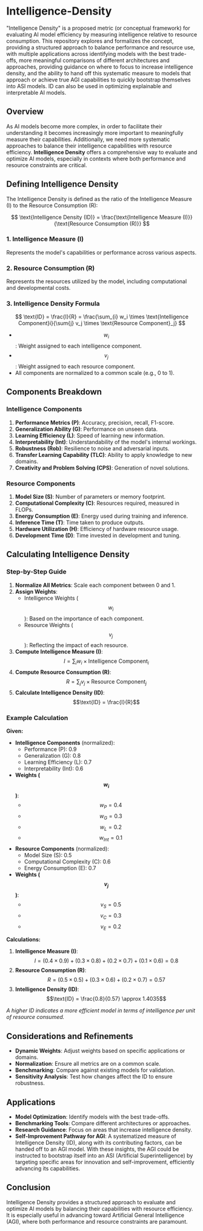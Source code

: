 # Intelligence-Density
"Intelligence Density" is a proposed metric (or conceptual framework) for evaluating AI model efficiency by measuring intelligence relative to resource consumption. This repository explores and formalizes the concept, providing a structured approach to balance performance and resource use, with multiple applications across identifying models with the best trade-offs, more meaningful comparisons of different architectures and approaches, providing guidance on where to focus to increase intelligence density, and the ability to hand off this systematic measure to models that approach or achieve true AGI capabilities to quickly bootstrap themselves into ASI models. ID can also be used in optimizing explainable and interpretable AI models.

## Overview

As AI models become more complex, in order to facilitate their understanding it becomes increasingly more important to meaningfully measure their capabilities. Additionally, we need more systematic approaches to balance their intelligence capabilities with resource efficiency. **Intelligence Density** offers a comprehensive way to evaluate and optimize AI models, especially in contexts where both performance and resource constraints are critical.

## Defining Intelligence Density

The Intelligence Density is defined as the ratio of the Intelligence Measure (I) to the Resource Consumption (R):

$$
\text{Intelligence Density (ID)} = \frac{\text{Intelligence Measure (I)}}{\text{Resource Consumption (R)}}
$$

### 1. Intelligence Measure (I)

Represents the model's capabilities or performance across various aspects.

### 2. Resource Consumption (R)

Represents the resources utilized by the model, including computational and developmental costs.

### 3. Intelligence Density Formula

$$
\text{ID} = \frac{I}{R} = \frac{\sum_{i} w_i \times \text{Intelligence Component}i}{\sum{j} v_j \times \text{Resource Component}_j}
$$

- $$w_i$$: Weight assigned to each intelligence component.
- $$v_j$$​: Weight assigned to each resource component.
- All components are normalized to a common scale (e.g., 0 to 1).

## Components Breakdown

### Intelligence Components

1. **Performance Metrics (P)**: Accuracy, precision, recall, F1-score.
2. **Generalization Ability (G)**: Performance on unseen data.
3. **Learning Efficiency (L)**: Speed of learning new information.
4. **Interpretability (Int)**: Understandability of the model's internal workings.
5. **Robustness (Rob)**: Resilience to noise and adversarial inputs.
6. **Transfer Learning Capability (TLC)**: Ability to apply knowledge to new domains.
7. **Creativity and Problem Solving (CPS)**: Generation of novel solutions.

### Resource Components

1. **Model Size (S)**: Number of parameters or memory footprint.
2. **Computational Complexity (C)**: Resources required, measured in FLOPs.
3. **Energy Consumption (E)**: Energy used during training and inference.
4. **Inference Time (T)**: Time taken to produce outputs.
5. **Hardware Utilization (H)**: Efficiency of hardware resource usage.
6. **Development Time (D)**: Time invested in development and tuning.

## Calculating Intelligence Density

### Step-by-Step Guide

1. **Normalize All Metrics**: Scale each component between 0 and 1.
2. **Assign Weights**:
    - Intelligence Weights ($$w_i$$​): Based on the importance of each component.
    - Resource Weights ($$v_j$$​): Reflecting the impact of each resource.
3. **Compute Intelligence Measure (I)**: $$I = \sum_{i} w_i \times \text{Intelligence Component}_i$$
4. **Compute Resource Consumption (R)**: $$R = \sum_{j} v_j \times \text{Resource Component}_j$$
5. **Calculate Intelligence Density (ID)**: $$\text{ID} = \frac{I}{R}$$

### Example Calculation

**Given:**

- **Intelligence Components** (normalized):
    - Performance (P): 0.9
    - Generalization (G): 0.8
    - Learning Efficiency (L): 0.7
    - Interpretability (Int): 0.6
- **Weights ($$w_i$$​)**:
    - $$w_P = 0.4$$
    - $$w_G = 0.3$$
    - $$w_L = 0.2$$
    - $$w_{Int} = 0.1$$
- **Resource Components** (normalized):
    - Model Size (S): 0.5
    - Computational Complexity (C): 0.6
    - Energy Consumption (E): 0.7
- **Weights ($$v_j$$)**:
    - $$v_S = 0.5$$
    - $$v_C = 0.3$$
    - $$v_E = 0.2$$

**Calculations:**

1. **Intelligence Measure (I)**: $$I = (0.4 \times 0.9) + (0.3 \times 0.8) + (0.2 \times 0.7) + (0.1 \times 0.6) = 0.8$$
2. **Resource Consumption (R)**: $$R = (0.5 \times 0.5) + (0.3 \times 0.6) + (0.2 \times 0.7) = 0.57$$
3. **Intelligence Density (ID)**: $$\text{ID} = \frac{0.8}{0.57} \approx 1.4035$$

*A higher ID indicates a more efficient model in terms of intelligence per unit of resource consumed.*

## Considerations and Refinements

- **Dynamic Weights**: Adjust weights based on specific applications or domains.
- **Normalization**: Ensure all metrics are on a common scale.
- **Benchmarking**: Compare against existing models for validation.
- **Sensitivity Analysis**: Test how changes affect the ID to ensure robustness.

## Applications

- **Model Optimization**: Identify models with the best trade-offs.
- **Benchmarking Tools**: Compare different architectures or approaches.
- **Research Guidance**: Focus on areas that increase intelligence density.
- **Self-Improvement Pathway for AGI**: A systematized measure of Intelligence Density (ID), along with its contributing factors, can be handed off to an AGI model. With these insights, the AGI could be instructed to bootstrap itself into an ASI (Artificial Superintelligence) by targeting specific areas for innovation and self-improvement, efficiently advancing its capabilities.

## Conclusion

Intelligence Density provides a structured approach to evaluate and optimize AI models by balancing their capabilities with resource efficiency. It is especially useful in advancing toward Artificial General Intelligence (AGI), where both performance and resource constraints are paramount.
